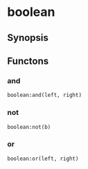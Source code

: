 <h1 class="library">boolean</h1>

## Synopsis



## Functons

<a name="and">

### and

`boolean:and(left, right)`

<a name="not">

### not

`boolean:not(b)`

<a name="or">

### or

`boolean:or(left, right)`

